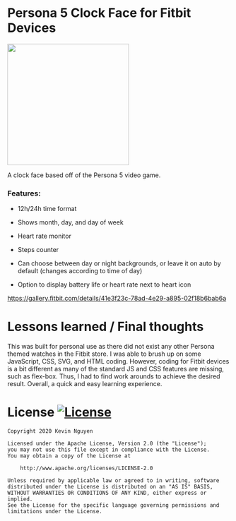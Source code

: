 # Persona 5 Clock Face for Fitbit Devices

<img src="https://github.com/kmnthecoder/Persona-5-Clock-Face/blob/master/demo/persona-5-face-demo.gif" width="275" height="275">

A clock face based off of the Persona 5 video game.

### Features:

- 12h/24h time format

- Shows month, day, and day of week

- Heart rate monitor

- Steps counter

- Can choose between day or night backgrounds, or leave it on auto by default (changes according to time of day)

- Option to display battery life or heart rate next to heart icon

https://gallery.fitbit.com/details/41e3f23c-78ad-4e29-a895-02f18b6bab6a

# Lessons learned / Final thoughts

This was built for personal use as there did not exist any other Persona themed watches in the Fitbit store. I was able to brush up on some JavaScript, CSS, SVG, and HTML coding. However, coding for Fitbit devices is a bit different as many of the standard JS and CSS features are missing, such as flex-box. Thus, I had to find work arounds to achieve the desired result. Overall, a quick and easy learning experience.


# License [![License](https://img.shields.io/badge/License-Apache%202.0-blue.svg)](https://opensource.org/licenses/Apache-2.0)

    Copyright 2020 Kevin Nguyen

    Licensed under the Apache License, Version 2.0 (the "License");
    you may not use this file except in compliance with the License.
    You may obtain a copy of the License at

        http://www.apache.org/licenses/LICENSE-2.0

    Unless required by applicable law or agreed to in writing, software
    distributed under the License is distributed on an "AS IS" BASIS,
    WITHOUT WARRANTIES OR CONDITIONS OF ANY KIND, either express or implied.
    See the License for the specific language governing permissions and
    limitations under the License.
 
